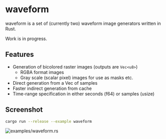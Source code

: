 # waveform

waveform is a set of (currently two) waveform image generators written in Rust.

Work is in progress.

## Features

* Generation of bicolored raster images (outputs are `Vec<u8>`)
  * RGBA format images
  * Gray scale (scalar pixel) images for use as masks etc.
* Direct generation from a Vec of samples
* Faster indirect generation from cache
* Time-range specification in either seconds (f64) or samples (usize)

## Screenshot

```sh
cargo run --release --example waveform
```

![examples/waveform.rs](https://user-images.githubusercontent.com/29127111/27250722-dd579ff6-5370-11e7-99c2-7dc3e7705c14.png)

